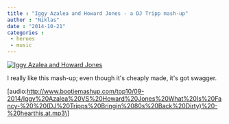 ```yaml
---
title : "Iggy Azalea and Howard Jones - a DJ Tripp mash-up"
author : "Niklas"
date : "2014-10-21"
categories : 
 - heroes
 - music
---
```


[![Iggy Azalea and Howard Jones](https://niklasblog.com/wp-content/1103ab3b9567493fcfcd6b6b79f0d821_w800-300x300.jpg)](https://niklasblog.com/wp-content/1103ab3b9567493fcfcd6b6b79f0d821_w800.jpg)

I really like this mash-up; even though it's cheaply made, it's got swagger.

\[audio:http://www.bootiemashup.com/top10/09-2014/Iggy%20Azalea%20VS%20Howard%20Jones%20What%20Is%20Fancy-%20%20(DJ%20Tripps%20Bringin%2080s%20Back%20Dirty)%20-%20hearthis.at.mp3\]
